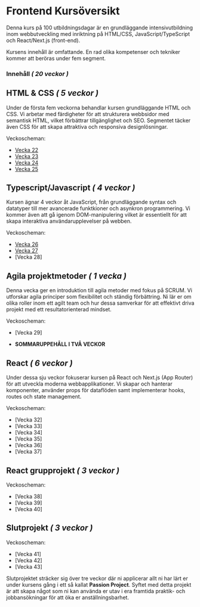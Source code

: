 # Frontend Kursöversikt

Denna kurs på 100 utbildningsdagar är en grundläggande intensivutbildning inom webbutveckling med inriktning på HTML/CSS, JavaScript/TypeScript och React/Next.js (front-end).

Kursens innehåll är omfattande. En rad olika kompetenser och tekniker kommer att beröras under fem segment.

### Innehåll _( 20 veckor )_

## HTML & CSS _( 5 veckor )_

Under de första fem veckorna behandlar kursen grundläggande HTML och CSS. Vi arbetar med färdigheter för att strukturera webbsidor med semantisk HTML, vilket förbättrar tillgänglighet och SEO. Segmentet täcker även CSS för att skapa attraktiva och responsiva designlösningar.

Veckoscheman:
* [Vecka 22](https://github.com/Lexicon-frontend-2025/schema-vecka-21/blob/main/README.md)
* [Vecka 23](https://github.com/Lexicon-frontend-2025/schema-vecka-23/blob/main/README.md)
* [Vecka 24](https://github.com/Lexicon-frontend-2025/schema-vecka-24/blob/main/README.md)
* [Vecka 25](https://github.com/Lexicon-frontend-2025/schema-vecka-25/blob/main/README.md)

## Typescript/Javascript _( 4 veckor )_

Kursen ägnar 4 veckor åt JavaScript, från grundläggande syntax och datatyper till mer avancerade funktkioner och asynkron programmering. Vi kommer även att gå igenom DOM-manipulering vilket är essentiellt för att skapa interaktiva användarupplevelser på webben.

Veckoscheman:
* [Vecka 26](https://github.com/Lexicon-frontend-2025/schema-vecka-26/blob/main/README.md)
* [Vecka 27](https://github.com/Lexicon-frontend-2025/schema-vecka-27/blob/main/README.md)
* [Vecka 28]


## Agila projektmetoder _( 1 vecka )_

Denna vecka ger en introduktion till agila metoder med fokus på SCRUM. Vi utforskar agila principer som flexibilitet och ständig förbättring. Ni lär er om olika roller inom ett agilt team och hur dessa samverkar för att effektivt driva projekt med ett resultatorienterad mindset.

Veckoscheman:
* [Vecka 29]

* **SOMMARUPPEHÅLL I TVÅ VECKOR**
  
## React _( 6 veckor )_

Under dessa sju veckor fokuserar kursen på React och Next.js (App Router) för att utveckla moderna webbapplikationer. Vi skapar och hanterar komponenter, använder props för dataflöden samt implementerar hooks, routes och state management.

Veckoscheman:
* [Vecka 32]
* [Vecka 33]
* [Vecka 34]
* [Vecka 35]
* [Vecka 36]
* [Vecka 37]
  
## React grupprojekt _( 3 veckor )_

Veckoscheman:
* [Vecka 38]
* [Vecka 39]
* [Vecka 40]


## Slutprojekt _( 3 veckor )_
Veckoscheman:
* [Vecka 41]
* [Vecka 42]
* [Vecka 43]

Slutprojektet sträcker sig över tre veckor där ni applicerar allt ni har lärt er under kursens gång i ett så kallat **Passion Project**. Syftet med detta projekt är att skapa något som ni kan använda er utav i era framtida praktik- och jobbansökningar för att öka er anställningsbarhet.

